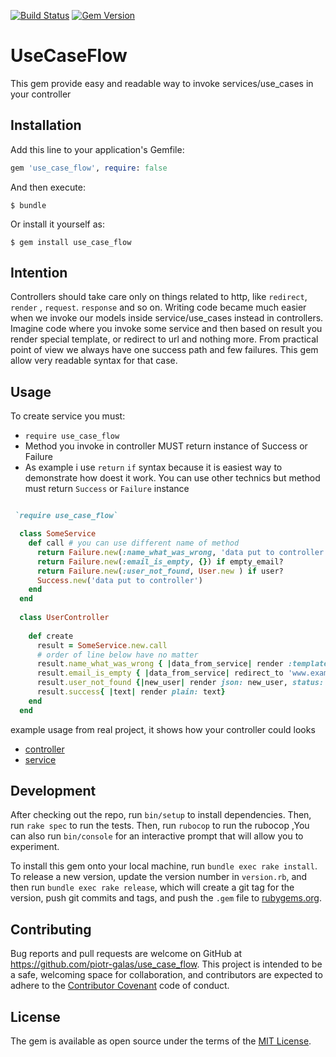 [![Build Status](https://travis-ci.org/piotr-galas/use_case_flow.svg?branch=master)](https://travis-ci.org/piotr-galas/use_case_flow)
[![Gem Version](https://badge.fury.io/rb/use_case_flow.svg)](https://badge.fury.io/rb/use_case_flow)
# UseCaseFlow

This gem provide easy and readable way to invoke services/use_cases in your controller

## Installation

Add this line to your application's Gemfile:

```ruby
gem 'use_case_flow', require: false
```

And then execute:

    $ bundle

Or install it yourself as:

    $ gem install use_case_flow
    
## Intention
    
Controllers should take care only on things related to http, like `redirect`, `render` , `request`. `response` and so on. Writing code became much easier when we invoke our models inside service/use_cases
 instead in controllers. Imagine code where you invoke some service and then based on result you render special template, or redirect to url and nothing more. From practical point of view we always have one success path
 and few failures.  This gem allow very readable syntax for that case.
 


## Usage
   To create service you must:
   -  `require use_case_flow` 
   -  Method you invoke in controller MUST return instance of Success or Failure
   -  As example i use `return` `if`  syntax because it is easiest way to demonstrate how doest it work. You can use other technics but method must return `Success` or `Failure` instance 
 
   ```ruby
   
    `require use_case_flow` 
   
     class SomeService
       def call # you can use different name of method 
         return Failure.new(:name_what_was_wrong, 'data put to controller') if semething_go_wrong
         return Failure.new(:email_is_empty, {}) if empty_email? 
         return Failure.new(:user_not_found, User.new ) if user?
         Success.new('data put to controller')   
       end
     end
     
     class UserController
        
       def create
         result = SomeService.new.call
         # order of line below have no matter
         result.name_what_was_wrong { |data_from_service| render :template, json: data_from_service }
         result.email_is_empty { |data_from_service| redirect_to 'www.example.com' }
         result.user_not_found {|new_user| render json: new_user, status: 422}
         result.success{ |text| render plain: text}
       end
     end
   ```
   example usage from real project, it shows how your controller could looks
   - [controller](https://github.com/piotr-galas/use_case_flow/blob/master/example/auction_controller.rb)
   - [service](https://github.com/piotr-galas/use_case_flow/blob/master/example/archive.rb)

## Development

After checking out the repo, run `bin/setup` to install dependencies. Then, run `rake spec` to run the tests. Then, run `rubocop` to run the rubocop ,You can also run `bin/console` for an interactive prompt that will allow you to experiment.

To install this gem onto your local machine, run `bundle exec rake install`. To release a new version, update the version number in `version.rb`, and then run `bundle exec rake release`, which will create a git tag for the version, push git commits and tags, and push the `.gem` file to [rubygems.org](https://rubygems.org).

## Contributing

Bug reports and pull requests are welcome on GitHub at https://github.com/piotr-galas/use_case_flow. This project is intended to be a safe, welcoming space for collaboration, and contributors are expected to adhere to the [Contributor Covenant](http://contributor-covenant.org) code of conduct.


## License

The gem is available as open source under the terms of the [MIT License](http://opensource.org/licenses/MIT).

